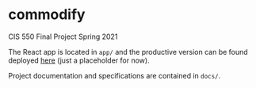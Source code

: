 # commodify

CIS 550 Final Project Spring 2021

The React app is located in `app/` and the productive version can be found deployed [here](https://netlify.com) (just a placeholder for now).

Project documentation and specifications are contained in `docs/`.
